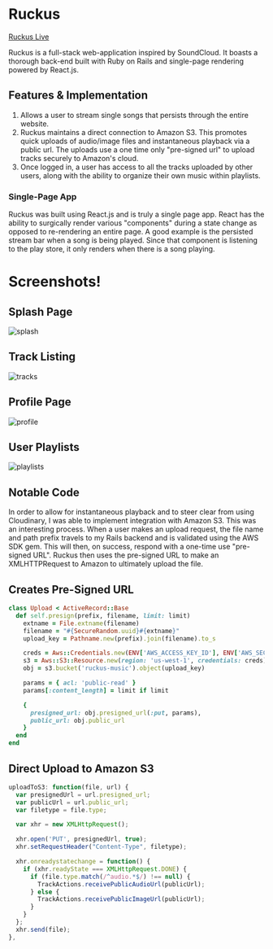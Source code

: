 # Ruckus

[Ruckus Live][heroku]

[heroku]: http://www.ruckusmusic.org/

Ruckus is a full-stack web-application inspired by SoundCloud. It boasts a thorough back-end built with Ruby on Rails and single-page rendering powered by React.js.

## Features & Implementation

1. Allows a user to stream single songs that persists through the entire website.
2. Ruckus maintains a direct connection to Amazon S3. This promotes quick uploads of audio/image files and      instantaneous playback via a public url. The uploads use a one time only "pre-signed url" to upload tracks securely to Amazon's cloud.
3. Once logged in, a user has access to all the tracks uploaded by other users, along with the ability to organize their own music within playlists.


### Single-Page App

Ruckus was built using React.js and is truly a single page app. React has the ability to surgically render various "components" during a state change as opposed to re-rendering an entire page. A good example is the persisted stream bar when a song is being played. Since that component is listening to the play store, it only renders when there is a song playing.

# Screenshots!

## Splash Page

![splash]

## Track Listing

![tracks]

## Profile Page

![profile]

## User Playlists

![playlists]

[splash]: ./docs/screenshots/splash.png
[tracks]: ./docs/screenshots/track_list.png
[profile]: ./docs/screenshots/user_profile.png
[playlists]: ./docs/screenshots/user_playlists.png

## Notable Code

In order to allow for instantaneous playback and to steer clear from using Cloudinary, I was able to implement integration with Amazon S3. This was an interesting process. When a user makes an upload request, the file name and path prefix travels to my Rails backend and is validated using the AWS SDK gem. This will then, on success, respond with a one-time use "pre-signed URL". Ruckus then uses the pre-signed URL to make an XMLHTTPRequest to Amazon to ultimately upload the file.

## Creates Pre-Signed URL

```ruby
class Upload < ActiveRecord::Base
  def self.presign(prefix, filename, limit: limit)
    extname = File.extname(filename)
    filename = "#{SecureRandom.uuid}#{extname}"
    upload_key = Pathname.new(prefix).join(filename).to_s

    creds = Aws::Credentials.new(ENV['AWS_ACCESS_KEY_ID'], ENV['AWS_SECRET_ACCESS_KEY'])
    s3 = Aws::S3::Resource.new(region: 'us-west-1', credentials: creds)
    obj = s3.bucket('ruckus-music').object(upload_key)

    params = { acl: 'public-read' }
    params[:content_length] = limit if limit

    {
      presigned_url: obj.presigned_url(:put, params),
      public_url: obj.public_url
    }
  end
end
```
## Direct Upload to Amazon S3

```javascript
uploadToS3: function(file, url) {
  var presignedUrl = url.presigned_url;
  var publicUrl = url.public_url;
  var filetype = file.type;

  var xhr = new XMLHttpRequest();

  xhr.open('PUT', presignedUrl, true);
  xhr.setRequestHeader("Content-Type", filetype);

  xhr.onreadystatechange = function() {
    if (xhr.readyState === XMLHttpRequest.DONE) {
      if (file.type.match(/^audio.*$/) !== null) {
        TrackActions.receivePublicAudioUrl(publicUrl);
      } else {
        TrackActions.receivePublicImageUrl(publicUrl);
      }
    }
  };
  xhr.send(file);
},
```
